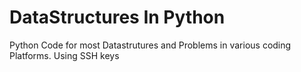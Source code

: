 # DataStructures In Python
Python Code for most Datastrutures and Problems in various coding Platforms.
Using SSH keys
